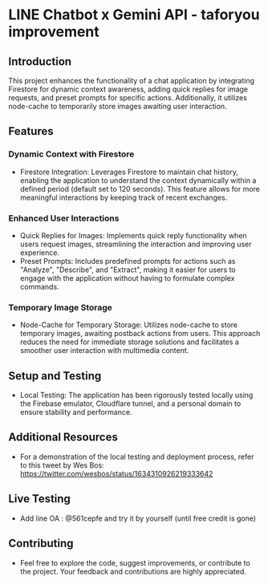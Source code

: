 # LINE Chatbot x Gemini API - taforyou improvement

## Introduction

This project enhances the functionality of a chat application by integrating Firestore for dynamic context awareness, adding quick replies for image requests, and preset prompts for specific actions. Additionally, it utilizes node-cache to temporarily store images awaiting user interaction.

## Features

### Dynamic Context with Firestore

- Firestore Integration: Leverages Firestore to maintain chat history, enabling the application to understand the context dynamically within a defined period (default set to 120 seconds). This feature allows for more meaningful interactions by keeping track of recent exchanges.

### Enhanced User Interactions

- Quick Replies for Images: Implements quick reply functionality when users request images, streamlining the interaction and improving user experience.
- Preset Prompts: Includes predefined prompts for actions such as "Analyze", "Describe", and "Extract", making it easier for users to engage with the application without having to formulate complex commands.

### Temporary Image Storage

- Node-Cache for Temporary Storage: Utilizes node-cache to store temporary images, awaiting postback actions from users. This approach reduces the need for immediate storage solutions and facilitates a smoother user interaction with multimedia content.

## Setup and Testing

- Local Testing: The application has been rigorously tested locally using the Firebase emulator, Cloudflare tunnel, and a personal domain to ensure stability and performance.

## Additional Resources

- For a demonstration of the local testing and deployment process, refer to this tweet by Wes Bos: https://twitter.com/wesbos/status/1634310926219333642

## Live Testing

- Add line OA : @561cepfe and try it by yourself (until free credit is gone)

## Contributing

- Feel free to explore the code, suggest improvements, or contribute to the project. Your feedback and contributions are highly appreciated.